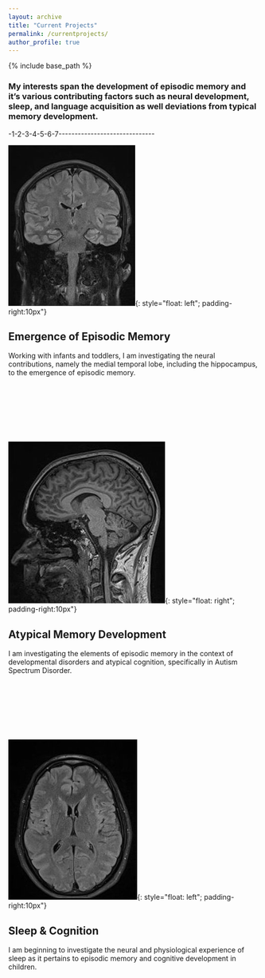 ```yaml
---
layout: archive
title: "Current Projects"
permalink: /currentprojects/
author_profile: true
---
```


{% include base_path %}

<h3>My interests span the development of episodic memory and it’s various contributing factors such as neural development, sleep, and language acquisition as well deviations from typical memory development.</h3>
  
  
  <p>-1-2-3-4-5-6-7------------------------------</p>
  
  
![](/images/MRI_1.jpeg){: style="float: left"; padding-right:10px"} 
<h2>Emergence of Episodic Memory</h2>
<p class="has-text-align-left has-normal-font-size">Working with infants and toddlers, I am investigating the neural contributions, namely the medial temporal lobe, including the hippocampus, to the emergence of episodic memory.</p>

<br/>
<br/>
<br/>
<br/>
<br/>
<br/>

![](/images/MRI_2.jpeg){: style="float: right"; padding-right:10px"} 
<h2>Atypical Memory Development</h2>
<p class="has-text-align-right has-normal-font-size">I am investigating the elements of episodic memory in the context of developmental disorders and atypical cognition, specifically in Autism Spectrum Disorder.</p>

<br/>
<br/>
<br/>
<br/>
<br/>
<br/>

![](/images/MRI_3.jpeg){: style="float: left"; padding-right:10px"} 
<h2>Sleep & Cognition</h2>
<p class="has-text-align-left has-normal-font-size">I am beginning to investigate the neural and physiological experience of sleep as it pertains to episodic memory and cognitive development in children.</p>
